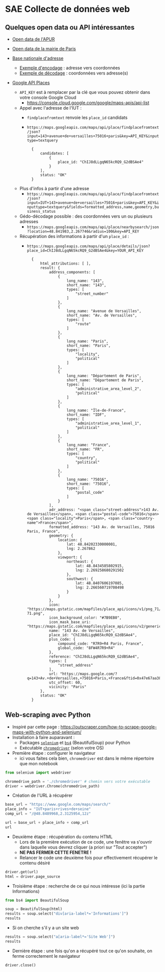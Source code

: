 # SAE Collecte de données web

## Quelques open data ou API intéressantes

- [Open data de l'APUR](https://opendata.apur.org/search?collection=Dataset&tags=apur_bd_economie)

- [Open data de la mairie de Paris](https://opendata.paris.fr/pages/home/)

- [Base nationale d'adresse](https://adresse.data.gouv.fr/api-doc/adresse)
    - [Exemple d'encodage](https://api-adresse.data.gouv.fr/search/?q=143+avenue+Versailles+paris) : adresse vers coordonnées
    - [Exemple de décodage](https://api-adresse.data.gouv.fr/reverse/?lon=2.267746&lat=48.841983) : coordonnées vers adresse(s)
    
- [Google API Places](https://developers.google.com/maps/documentation/places/web-service)
    - `API_KEY` est à remplacer par la clé que vous pouvez obtenir dans votre console Google Cloud
        - <https://console.cloud.google.com/google/maps-apis/api-list>
    - Appel avec l'adresse de l'IUT : 
        - `findplacefromtext` renvoie les `place_id` candidats
        - `https://maps.googleapis.com/maps/api/place/findplacefromtext/json?input=143+avenue+de+versailles+75016+paris&key=API_KEY&inputtype=textquery`

                {
                    candidates: [
                        {
                            place_id: "ChIJ8dLLgqN65kcRQ9_G2dBSAe4"
                        }
                    ],
                    status: "OK"
                }
    
    - Plus d'infos à partir d'une adresse
        - `https://maps.googleapis.com/maps/api/place/findplacefromtext/json?input=IUT+143+avenue+de+versailles+75016+paris&key=API_KEY&inputtype=textquery&fields=formatted_address,name,geometry,business_status`
    - Gédo-décodage possible : des coordonnées vers un ou plusieurs adresses 
        - `https://maps.googleapis.com/maps/api/place/nearbysearch/json?location=48.841983,2.267746&radius=100&key=API_KEY`
    - Récupération des informations à partir d'un `place_id` :
        - `https://maps.googleapis.com/maps/api/place/details/json?place_id=ChIJ8dLLgqN65kcRQ9_G2dBSAe4&key=YOUR_API_KEY`

                {
                    html_attributions: [ ],
                    result: {
                        address_components: [
                            {
                                long_name: "143",
                                short_name: "143",
                                types: [
                                    "street_number"
                                ]
                            },
                            {
                                long_name: "Avenue de Versailles",
                                short_name: "Av. de Versailles",
                                types: [
                                    "route"
                                ]
                            },
                            {
                                long_name: "Paris",
                                short_name: "Paris",
                                types: [
                                    "locality",
                                    "political"
                                ]
                            },
                            {
                                long_name: "Département de Paris",
                                short_name: "Département de Paris",
                                types: [
                                    "administrative_area_level_2",
                                    "political"
                                ]
                            },
                            {
                                long_name: "Île-de-France",
                                short_name: "IDF",
                                types: [
                                    "administrative_area_level_1",
                                    "political"
                                ]
                            },
                            {
                                long_name: "France",
                                short_name: "FR",
                                types: [
                                    "country",
                                    "political"
                                ]
                            },
                            {
                                long_name: "75016",
                                short_name: "75016",
                                types: [
                                    "postal_code"
                                ]
                            }
                        ],
                        adr_address: "<span class="street-address">143 Av. de Versailles</span>, <span class="postal-code">75016</span> <span class="locality">Paris</span>, <span class="country-name">France</span>",
                        formatted_address: "143 Av. de Versailles, 75016 Paris, France",
                        geometry: {
                            location: {
                                lat: 48.84202330000001,
                                lng: 2.267862
                            },
                            viewport: {
                                northeast: {
                                    lat: 48.8434585802915,
                                    lng: 2.269258680291502
                                },
                                southwest: {
                                    lat: 48.8407606197085,
                                    lng: 2.266560719708498
                                }
                            }
                        },
                        icon: "https://maps.gstatic.com/mapfiles/place_api/icons/v1/png_71/geocode-71.png",
                        icon_background_color: "#7B9EB0",
                        icon_mask_base_uri: "https://maps.gstatic.com/mapfiles/place_api/icons/v2/generic_pinlet",
                        name: "143 Av. de Versailles",
                        place_id: "ChIJ8dLLgqN65kcRQ9_G2dBSAe4",
                        plus_code: {
                            compound_code: "R7R9+R4 Paris, France",
                            global_code: "8FW4R7R9+R4"
                        },
                        reference: "ChIJ8dLLgqN65kcRQ9_G2dBSAe4",
                        types: [
                            "street_address"
                        ],
                        url: "https://maps.google.com/?q=143+Av.+de+Versailles,+75016+Paris,+France&ftid=0x47e67aa382cbd2f1:0xee0152d0d9c6df43",
                        utc_offset: 60,
                        vicinity: "Paris"
                    },
                    status: "OK"
                }

## Web-scraping avec Python

- Inspiré par cette page : <https://outscraper.com/how-to-scrape-google-maps-with-python-and-selenium/>
- Installation à faire auparavant :
    - Packages [`selenium`](https://selenium-python.readthedocs.io/api.html#locate-elements-by) et [`bs4`](https://www.crummy.com/software/BeautifulSoup) (BeautifulSoup) pour Python
    - Exécutable [`chromedriver`](https://chromedriver.chromium.org/downloads) (selon votre OS)
- Première étape : configurer le navigateur 
    - ici vous faites cela bien, `chromedriver` est dans le même répertoire que mon notebook

```python
from selenium import webdriver

chromedrive_path = './chromedriver' # chemin vers votre exécutable 
driver = webdriver.Chrome(chromedrive_path)
```

- Création de l'URL à récupérer

```python
base_url = "https://www.google.com/maps/search/"
place_info = "IUT+paris+rives+de+seine"
comp_url = "/@48.8489968,2.3125954,12z"

url = base_url + place_info + comp_url
url
```

- Deuxième étape : récupération du contenu HTML
    - Lors de la première exécution de ce code, une fenêtre va s'ouvrir dans laquelle vous devrez cliquer (a priori sur "Tout accepter")
    - **NE PAS FERMER CETTE FENETRE !**
    - Relancer le code une deuxième fois pour effectivement récupérer le contenu désiré

```python
driver.get(url)
html = driver.page_source
```

- Troisième étape : recherche de ce qui nous intéresse (ici la partie Informations)

```python
from bs4 import BeautifulSoup

soup = BeautifulSoup(html)
results = soup.select("div[aria-label*='Informations']")
results
```

- Si on cherche s'il y a un site web 

```python
results = soup.select("a[aria-label*='Site Web']")
results
```

- Dernière étape : une fois qu'on a récupéré tout ce qu'on souhaite, on ferme correctement le navigateur

```python
driver.close()
```




